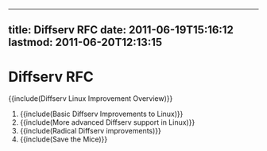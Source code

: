 
---
title: Diffserv RFC
date: 2011-06-19T15:16:12
lastmod: 2011-06-20T12:13:15
---
Diffserv RFC
============

{{include(Diffserv Linux Improvement Overview)}}

1.  {{include(Basic Diffserv Improvements to Linux)}}
2.  {{include(More advanced Diffserv support in Linux)}}
3.  {{include(Radical Diffserv improvements)}}
4.  {{include(Save the Mice)}}

